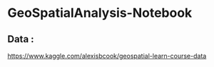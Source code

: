# GeoSpatialAnalysis-Notebook

## Data :
https://www.kaggle.com/alexisbcook/geospatial-learn-course-data

